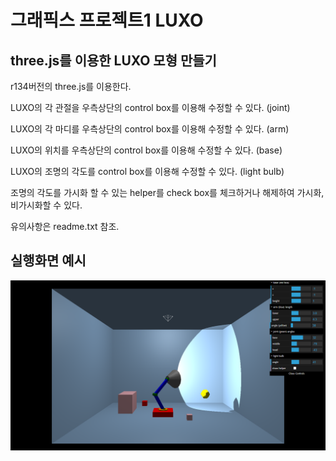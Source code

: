 # **그래픽스 프로젝트1** LUXO

## three.js를 이용한 LUXO 모형 만들기

r134버전의 three.js를 이용한다.

LUXO의 각 관절을 우측상단의 control box를 이용해 수정할 수 있다. (joint)

LUXO의 각 마디를 우측상단의 control box를 이용해 수정할 수 있다. (arm)

LUXO의 위치를 우측상단의 control box를 이용해 수정할 수 있다. (base)

LUXO의 조명의 각도를 control box를 이용해 수정할 수 있다. (light bulb)

조명의 각도를 가시화 할 수 있는 helper를 check box를 체크하거나 해제하여 가시화, 비가시화할 수 있다.

유의사항은 readme.txt 참조.

## 실행화면 예시


![실행화면](https://github.com/SuhYC/AmateurGramer/blob/main/graphics/project1_LUXO/LUXO.png?raw=true)
